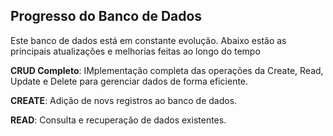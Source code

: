 ## Progresso do Banco de Dados

Este banco de dados está em constante evolução. Abaixo estão as principais atualizações e melhorias feitas ao longo do tempo

**CRUD Completo**: IMplementação completa das operações da Create, Read, Update e Delete para gerenciar dados de forma eficiente.

**CREATE**: Adição de novs registros ao banco de dados.

**READ**: Consulta e recuperação de dados existentes.